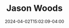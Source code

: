 ---
title: Jason Woods
date: 2024-04-02T15:02:09-04:00
featured_image: 
featured_image_attr: 
featured_image_attr_link: 
featured_image_alt: 
featured_image_caption: 
Socials: 
  Facebook: jasonwoodsproductions/
  Twitter: 
  Instagram: _jason.woods_
  Threads:
  YouTube: jasonwoodsproductions
  Website: https://www.jasonwoodsproductions.com/
---